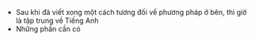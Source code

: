 - Sau khi đã viết xong một cách tương đối về phương pháp ở bên, thì giờ là tập trung về Tiếng Anh
- Những phần cần có